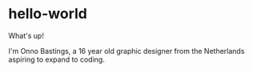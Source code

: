 # hello-world

What's up!

I'm Onno Bastings, a 16 year old graphic designer from the Netherlands aspiring to expand to coding.
